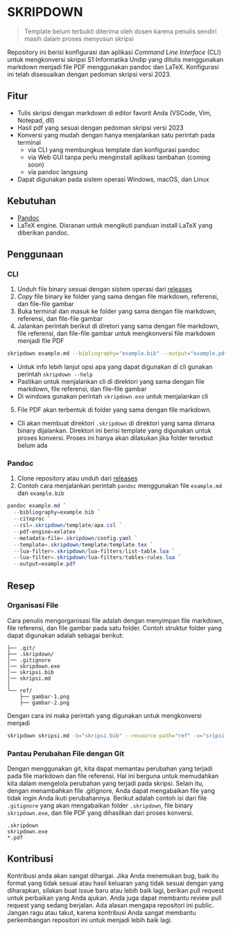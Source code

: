 # SKRIPDOWN

> Template belum terbukti diterima oleh dosen karena penulis sendiri masih dalam proses menyusun skripsi

Repository ini berisi konfigurasi dan aplikasi _Command Line Interface_ (CLI) untuk mengkonversi skripsi S1 Informatika Undip yang ditulis menggunakan markdown menjadi file PDF menggunakan pandoc dan LaTeX. Konfigurasi ini telah disesuaikan dengan pedoman skripsi versi 2023.

## Fitur

- Tulis skripsi dengan markdown di editor favorit Anda (VSCode, Vim, Notepad, dll)
- Hasil pdf yang sesuai dengan pedoman skripsi versi 2023
- Konversi yang mudah dengan hanya menjalankan satu perintah pada terminal
  - via CLI yang membungkus template dan konfigurasi pandoc
  - via Web GUI tanpa perlu menginstall aplikasi tambahan (coming soon)
  - via pandoc langsung
- Dapat digunakan pada sistem operasi Windows, macOS, dan Linux

## Kebutuhan

- [Pandoc](https://pandoc.org/installing.html)
- LaTeX engine. Disranan untuk mengikuti panduan install LaTeX yang diberikan pandoc.

## Penggunaan

### CLI

1. Unduh file binary sesuai dengan sistem operasi dari [releases](https://github.com/rizkybaihaqy/skripdown/releases)
2. _Copy_ file binary ke folder yang sama dengan file markdown, referensi, dan file-file gambar
3. Buka terminal dan masuk ke folder yang sama dengan file markdown, referensi, dan file-file gambar
4. Jalankan perintah berikut di diretori yang sama dengan file markdown, file referensi, dan file-file gambar untuk mengkonversi file markdown menjadi file PDF

```bash
skripdown example.md --bibliography="example.bib" --output="example.pdf"
```

- Untuk info lebih lanjut opsi apa yang dapat digunakan di cli gunakan perintah `skripdown --help`
- Pastikan untuk menjalankan cli di direktori yang sama dengan file markdown, file referensi, dan file-file gambar
- Di windows gunakan perintah `skripdown.exe` untuk menjalankan cli

5. File PDF akan terbentuk di folder yang sama dengan file markdown.
- Cli akan membuat direktori `.skripdown` di direktori yang sama dimana binary dijalankan. Direktori ini berisi template yang digunakan untuk proses konversi. Proses ini hanya akan dilakukan jika folder tersebut belum ada

### Pandoc

1. Clone repository atau unduh dari [releases](https://github.com/rizkybaihaqy/skripdown/releases)
2. Contoh cara menjalankan perintah `pandoc` menggunakan file `example.md` dan `example.bib`

```powershell
pandoc example.md `
  --bibliography=example.bib `
  --citeproc `
  --csl=.skripdown/template/apa.csl `
  --pdf-engine=xelatex `
  --metadata-file=.skripdown/config.yaml `
  --template=.skripdown/template/template.tex `
  --lua-filter=.skripdown/lua-filters/list-table.lua `
  --lua-filter=.skripdown/lua-filters/tables-rules.lua `
  --output=example.pdf
```

## Resep

### Organisasi File

Cara penulis mengorganisasi file adalah dengan menyimpan file markdown, file referensi, dan file gambar pada satu folder. Contoh struktur folder yang dapat digunakan adalah sebagai berikut:

```text
├── .git/
├── .skripdown/
│── .gitignore
│── skripdown.exe
│── skripsi.bib
│── skripsi.md
│
└── ref/
    ├── gambar-1.png
    ├── gambar-2.png
```

Dengan cara ini maka perintah yang digunakan untuk mengkonversi menjadi

```bash
skripdown skripsi.md -b="skripsi.bib" --resource-path="ref" -o="sripsi.pdf"
```

### Pantau Perubahan File dengan Git

Dengan menggunakan git, kita dapat memantau perubahan yang terjadi pada file markdown dan file referensi. Hal ini berguna untuk memudahkan kita dalam mengelola perubahan yang terjadi pada skripsi. Selain itu, dengan menambahkan file .gitignore, Anda dapat mengabaikan file yang tidak ingin Anda ikuti perubahannya. Berikut adalah contoh isi dari file `.gitignore` yang akan mengabaikan folder `.skripdown`, file binary `skripdown.exe`, dan file PDF yang dihasilkan dari proses konversi.

```text
.skripdown
skripdown.exe
*.pdf
```

## Kontribusi

Kontribusi anda akan sangat dihargai. Jika Anda menemukan bug, baik itu format yang tidak sesuai atau hasil keluaran yang tidak sesuai dengan yang diharapkan, silakan buat issue baru atau lebih baik lagi, berikan pull request untuk perbaikan yang Anda ajukan. Anda juga dapat membantu review pull request yang sedang berjalan. Ada alasan mengapa repositori ini public. Jangan ragu atau takut, karena kontribusi Anda sangat membantu perkembangan repositori ini untuk menjadi lebih baik lagi.
